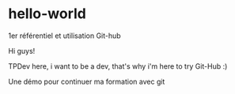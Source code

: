 # hello-world
1er référentiel et utilisation Git-hub

Hi guys!

TPDev here, i want to be a dev, that's why i'm here to try Git-Hub :)

Une démo  pour continuer ma formation avec git
